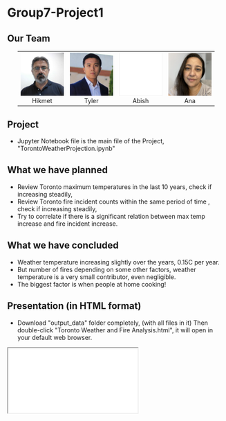 <h1>Group7-Project1</h1>

<h2>Our Team</h2>
<ul>


<table style="border-collapse:collapse; border:0px">
<tr>
<td align="center"><img src="output_data/team/hikmet.png" width="100px"  /><br>Hikmet</td>
<td align="center"><img src="output_data/team/tyler.png"  width="100px"  /><br>Tyler</td>
<td align="center"><img src="output_data/team/abish.png"  width="100px"  /><br>Abish</td>
<td align="center"><img src="output_data/team/ana.png"    width="100px"  /><br>Ana</td>
</tr>
</table>


</ul>


<h2>Project</h2>
<ul>
<li>Jupyter Notebook file is the main file of the Project, "TorontoWeatherProjection.ipynb"</li>
</ul>

<h2>What we have planned</h2>
<ul>
<li>Review Toronto maximum temperatures in the last 10 years, check if increasing steadily,</li>
<li>Review Toronto fire incident counts within the same period of time , check if increasing steadily,</li>
<li>Try to correlate if there is a significant relation between max temp increase and fire incident increase.</li>
</ul>

<h2>What we have concluded</h2>
<ul>
<li>Weather temperature increasing slightly over the years, 0.15C per year.</li>
<li>But number of fires depending on some other factors, weather temperature is a very small contributor, even negligible.</li>
<li>The biggest factor is when people at home cooking!</li>
</ul>


<h2>Presentation (in HTML format)</h2> 
<ul>
<li>Download "output_data" folder completely, (with all files in it)
Then double-click "Toronto Weather and Fire Analysis.html", it will open in your default web browser.</li>
</ul>

<iframe src="output_data/Toronto" title="group7-project1"></iframe>
